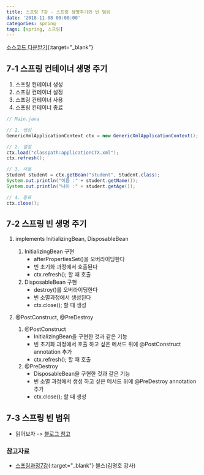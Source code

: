 ```yaml
---
title: 스프링 7강 - 스프링 생명주기와 빈 범위
date: '2018-11-08 00:00:00'
categories: spring
tags: [spring, 스프링]
---
```


[소스코드 다운받기](http://seouliotcenter.tistory.com/71?category=663840){:target="_blank"}

## 7-1 스프링 컨테이너 생명 주기

1. 스프링 컨테이너 생성
2. 스프링 컨테이너 설정
3. 스프링 컨테이너 사용
4. 스프링 컨테이너 종료

```java
// Main.java

// 1. 생성
GenericXmlApplicationContext ctx = new GenericXmlApplicationContext();

// 2. 설정
ctx.load("classpath:applicationCTX.xml");
ctx.refresh();

// 3. 사용
Student student = ctx.getBean("student", Student.class);
System.out.println("이름 :" + student.getName());
System.out.println("나이 :" + student.getAge());

// 4. 종료
ctx.close();
```

## 7-2 스프링 빈 생명 주기

1. implements InitializingBean, DisposableBean

    1. InitializingBean 구현
        * afterPropertiesSet()을 오버라이딩한다
        * 빈 초기화 과정에서 호출된다
        * ctx.refresh(); 할 때 호출
    2. DisposableBean 구현
        * destroy()를 오버라이딩한다
        * 빈 소멸과정에서 생성된다
        * ctx.close(); 할 때 생성

2. @PostConstruct, @PreDestroy

    1. @PostConstruct
        * InitializingBean을 구현한 것과 같은 기능
        * 빈 초기화 과정에서 호출 하고 싶은 메서드 위에 @PostConstruct annotation 추가
        * ctx.refresh(); 할 때 호출
    2. @PreDestroy
        * DisposableBean을 구현한 것과 같은 기능
        * 빈 소멸 과정에서 생성 하고 싶은 메서드 위에
        @PreDestroy annotation 추가
        * ctx.close(); 할 때 생성

## 7-3 스프링 빈 범위

 * 읽어보자 -> [블로그 참고](http://javaslave.tistory.com/45)

### 참고자료

* [스프링과정7강](http://seouliotcenter.tistory.com/71?category=663840){:target="_blank"} 블스(김명호 강사)
